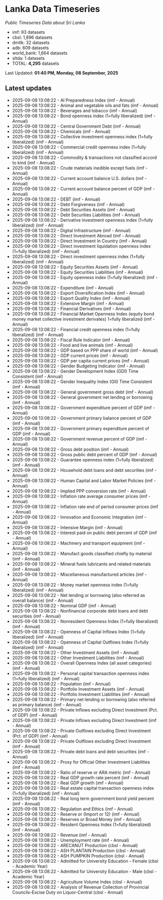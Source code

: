 # Lanka Data Timeseries
*Public Timeseries Data about Sri Lanka*

* imf: 93 datasets
* cbsl: 1,896 datasets
* dmtlk: 32 datasets
* adb: 609 datasets
* world_bank: 1,664 datasets
* sltda: 1 datasets
* TOTAL: **4,295** datasets

Last Updated: **01:40 PM, Monday, 08 September, 2025**

## Latest updates

* 2025-09-08 13:08:22 - AI Preparedness Index (imf - Annual)
* 2025-09-08 13:08:22 - Animal and vegetable oils and fats (imf - Annual)
* 2025-09-08 13:08:22 - Beverages and tobacco (imf - Annual)
* 2025-09-08 13:08:22 - Bond openness index (1=fully liberalized) (imf - Annual)
* 2025-09-08 13:08:22 - Central Government Debt (imf - Annual)
* 2025-09-08 13:08:22 - Chemicals (imf - Annual)
* 2025-09-08 13:08:22 - Collective investment openness index (1=fully liberalized) (imf - Annual)
* 2025-09-08 13:08:22 - Commercial credit openness index (1=fully liberalized) (imf - Annual)
* 2025-09-08 13:08:22 - Commodity & transactions not classified accord to kind (imf - Annual)
* 2025-09-08 13:08:22 - Crude materials inedible except fuels (imf - Annual)
* 2025-09-08 13:08:22 - Current account balance U.S. dollars (imf - Annual)
* 2025-09-08 13:08:22 - Current account balance percent of GDP (imf - Annual)
* 2025-09-08 13:08:22 - DEBT (imf - Annual)
* 2025-09-08 13:08:22 - Debt Forgiveness (imf - Annual)
* 2025-09-08 13:08:22 - Debt Securities Assets (imf - Annual)
* 2025-09-08 13:08:22 - Debt Securities Liabilities (imf - Annual)
* 2025-09-08 13:08:22 - Derivative investment openness index (1=fully liberalized) (imf - Annual)
* 2025-09-08 13:08:22 - Digital Infrastructure (imf - Annual)
* 2025-09-08 13:08:22 - Direct Investment Abroad (imf - Annual)
* 2025-09-08 13:08:22 - Direct Investment In Country (imf - Annual)
* 2025-09-08 13:08:22 - Direct investment liquidation openness index (1=fully liberalized) (imf - Annual)
* 2025-09-08 13:08:22 - Direct investment openness index (1=fully liberalized) (imf - Annual)
* 2025-09-08 13:08:22 - Equity Securities Assets (imf - Annual)
* 2025-09-08 13:08:22 - Equity Securities Liabilities (imf - Annual)
* 2025-09-08 13:08:22 - Equity openness index (1=fully liberalized) (imf - Annual)
* 2025-09-08 13:08:22 - Expenditure (imf - Annual)
* 2025-09-08 13:08:22 - Export Diversification Index (imf - Annual)
* 2025-09-08 13:08:22 - Export Quality Index (imf - Annual)
* 2025-09-08 13:08:22 - Extensive Margin (imf - Annual)
* 2025-09-08 13:08:22 - Financial Derivatives (imf - Annual)
* 2025-09-08 13:08:22 - Financial Market Openness Index (equity bond money market collective investment derivates) 1=fully liberalized (imf - Annual)
* 2025-09-08 13:08:22 - Financial credit openness index (1=fully liberalized) (imf - Annual)
* 2025-09-08 13:08:22 - Fiscal Rule Indicator (imf - Annual)
* 2025-09-08 13:08:22 - Food and live animals (imf - Annual)
* 2025-09-08 13:08:22 - GDP based on PPP share of world (imf - Annual)
* 2025-09-08 13:08:22 - GDP current prices (imf - Annual)
* 2025-09-08 13:08:22 - GDP per capita current prices (imf - Annual)
* 2025-09-08 13:08:22 - Gender Budgeting Indicator (imf - Annual)
* 2025-09-08 13:08:22 - Gender Development Index (GDI) Time Consistent (imf - Annual)
* 2025-09-08 13:08:22 - Gender Inequality Index (GII) Time Consistent (imf - Annual)
* 2025-09-08 13:08:22 - General government gross debt (imf - Annual)
* 2025-09-08 13:08:22 - General government net lending or borrowing (imf - Annual)
* 2025-09-08 13:08:22 - Government expenditure percent of GDP (imf - Annual)
* 2025-09-08 13:08:22 - Government primary balance percent of GDP (imf - Annual)
* 2025-09-08 13:08:22 - Government primary expenditure percent of GDP (imf - Annual)
* 2025-09-08 13:08:22 - Government revenue percent of GDP (imf - Annual)
* 2025-09-08 13:08:22 - Gross debt position (imf - Annual)
* 2025-09-08 13:08:22 - Gross public debt percent of GDP (imf - Annual)
* 2025-09-08 13:08:22 - Guarantee openness index (1=fully liberalized) (imf - Annual)
* 2025-09-08 13:08:22 - Household debt loans and debt securities (imf - Annual)
* 2025-09-08 13:08:22 - Human Capital and Labor Market Policies (imf - Annual)
* 2025-09-08 13:08:22 - Implied PPP conversion rate (imf - Annual)
* 2025-09-08 13:08:22 - Inflation rate average consumer prices (imf - Annual)
* 2025-09-08 13:08:22 - Inflation rate end of period consumer prices (imf - Annual)
* 2025-09-08 13:08:22 - Innovation and Economic Integration (imf - Annual)
* 2025-09-08 13:08:22 - Intensive Margin (imf - Annual)
* 2025-09-08 13:08:22 - Interest paid on public debt percent of GDP (imf - Annual)
* 2025-09-08 13:08:22 - Machinery and transport equipment (imf - Annual)
* 2025-09-08 13:08:22 - Manufact goods classified chiefly by material (imf - Annual)
* 2025-09-08 13:08:22 - Mineral fuels lubricants and related materials (imf - Annual)
* 2025-09-08 13:08:22 - Miscellaneous manufactured articles (imf - Annual)
* 2025-09-08 13:08:22 - Money market openness index (1=fully liberalized) (imf - Annual)
* 2025-09-08 13:08:22 - Net lending or borrowing (also referred as overall balance) (imf - Annual)
* 2025-09-08 13:08:22 - Nominal GDP (imf - Annual)
* 2025-09-08 13:08:22 - Nonfinancial corporate debt loans and debt securities (imf - Annual)
* 2025-09-08 13:08:22 - Nonresident Openness Index (1=fully liberalized) (imf - Annual)
* 2025-09-08 13:08:22 - Openness of Capital Inflows Index (1=fully liberalized) (imf - Annual)
* 2025-09-08 13:08:22 - Openness of Capital Outflows Index (1=fully liberalized) (imf - Annual)
* 2025-09-08 13:08:22 - Other Investment Assets (imf - Annual)
* 2025-09-08 13:08:22 - Other Investment Liabilities (imf - Annual)
* 2025-09-08 13:08:22 - Overall Openness Index (all asset categories) (imf - Annual)
* 2025-09-08 13:08:22 - Personal capital transaction openness index (1=fully liberalized) (imf - Annual)
* 2025-09-08 13:08:22 - Population (imf - Annual)
* 2025-09-08 13:08:22 - Portfolio Investment Assets (imf - Annual)
* 2025-09-08 13:08:22 - Portfolio Investment Liabilities (imf - Annual)
* 2025-09-08 13:08:22 - Primary net lending or borrowing (also referred as primary balance) (imf - Annual)
* 2025-09-08 13:08:22 - Private Inflows excluding Direct Investment (Pct. of GDP) (imf - Annual)
* 2025-09-08 13:08:22 - Private Inflows excluding Direct Investment (imf - Annual)
* 2025-09-08 13:08:22 - Private Outflows excluding Direct Investment (Pct. of GDP) (imf - Annual)
* 2025-09-08 13:08:22 - Private Outflows excluding Direct Investment (imf - Annual)
* 2025-09-08 13:08:22 - Private debt loans and debt securities (imf - Annual)
* 2025-09-08 13:08:22 - Proxy for Official Other Investment Liabilities (imf - Annual)
* 2025-09-08 13:08:22 - Ratio of reserve or ARA metric (imf - Annual)
* 2025-09-08 13:08:22 - Real GDP growth rate percent (imf - Annual)
* 2025-09-08 13:08:22 - Real GDP growth (imf - Annual)
* 2025-09-08 13:08:22 - Real estate capital transaction openness index (1=fully liberalized) (imf - Annual)
* 2025-09-08 13:08:22 - Real long term government bond yield percent (imf - Annual)
* 2025-09-08 13:08:22 - Regulation and Ethics (imf - Annual)
* 2025-09-08 13:08:22 - Reserve or (Import or 12) (imf - Annual)
* 2025-09-08 13:08:22 - Reserves or Broad Money (imf - Annual)
* 2025-09-08 13:08:22 - Resident Openness Index (1=fully liberalized) (imf - Annual)
* 2025-09-08 13:08:22 - Revenue (imf - Annual)
* 2025-09-08 13:08:22 - Unemployment rate (imf - Annual)
* 2025-09-08 13:08:22 - ARECANUT Production (cbsl - Annual)
* 2025-09-08 13:08:22 - ASH PLANTAIN Production (cbsl - Annual)
* 2025-09-08 13:08:22 - ASH PUMPKIN Production (cbsl - Annual)
* 2025-09-08 13:08:22 - Admitted for University Education - Female (cbsl - Academic Year)
* 2025-09-08 13:08:22 - Admitted for University Education - Male (cbsl - Academic Year)
* 2025-09-08 13:08:22 - Agriculture Volume Index (cbsl - Annual)
* 2025-09-08 13:08:22 - Analysis of Revenue Collection of Provincial Councils-Excise Duty on Liquor-Central (cbsl - Annual)